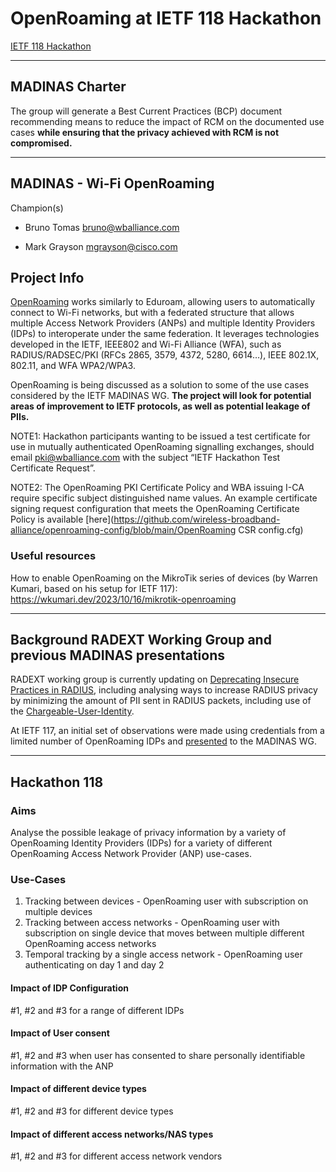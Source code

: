 # OpenRoaming at IETF 118 Hackathon
[IETF 118 Hackathon](https://wiki.ietf.org/en/meeting/118/hackathon)

---
## MADINAS Charter

The group will generate a Best Current Practices (BCP) document
recommending means to reduce the impact of RCM on the
documented use cases **while ensuring that the privacy achieved
with RCM is not compromised.**

---
## MADINAS - Wi-Fi OpenRoaming
Champion(s)
* Bruno Tomas <bruno@wballiance.com>

* Mark Grayson <mgrayson@cisco.com>

## Project Info
[OpenRoaming](https://www.ietf.org/archive/id/draft-tomas-openroaming-00.html) works similarly to Eduroam, allowing users to automatically connect to Wi-Fi networks, but with a federated structure that allows multiple Access Network Providers (ANPs) and multiple Identity Providers (IDPs) to interoperate under the same federation. It leverages technologies developed in the IETF, IEEE802 and Wi-Fi Alliance (WFA), such as RADIUS/RADSEC/PKI (RFCs 2865, 3579, 4372, 5280, 6614…), IEEE 802.1X, 802.11, and WFA WPA2/WPA3. 

OpenRoaming is being discussed as a solution to some of the use cases considered by the IETF MADINAS WG. **The project will look for potential areas of improvement to IETF protocols, as well as potential leakage of PIIs.**

NOTE1: Hackathon participants wanting to be issued a test certificate for use in mutually authenticated OpenRoaming signalling exchanges, should email <pki@wballiance.com> with the subject “IETF Hackathon Test Certificate Request”.

NOTE2: The OpenRoaming PKI Certificate Policy and WBA issuing I-CA require specific subject distinguished name values. An example certificate signing request configuration that meets the OpenRoaming Certificate Policy is available [here](https://github.com/wireless-broadband-alliance/openroaming-config/blob/main/OpenRoaming CSR config.cfg)

### Useful resources
How to enable OpenRoaming on the MikroTik series of devices (by Warren Kumari, based on his setup for IETF 117): https://wkumari.dev/2023/10/16/mikrotik-openroaming

---

## Background RADEXT Working Group and previous MADINAS presentations

RADEXT working group is currently updating on [Deprecating Insecure Practices in RADIUS](https://www.ietf.org/archive/id/draft-dekok-radext-deprecating-radius-05.html), 
including analysing ways to increase RADIUS privacy by minimizing the amount of PII sent in RADIUS packets, including use of the [Chargeable-User-Identity](https://www.ietf.org/archive/id/draft-dekok-radext-deprecating-radius-05.html#name-chargeable-user-identity).

At IETF 117, an initial set of observations were made using credentials from a limited number of OpenRoaming IDPs and [presented](https://datatracker.ietf.org/meeting/117/materials/slides-117-madinas-some-experiences-with-openroaming-v02-00) to the MADINAS WG. 

---

## Hackathon 118

### Aims

Analyse the possible leakage of privacy information by a variety of OpenRoaming Identity Providers (IDPs) for a variety of different OpenRoaming Access Network Provider (ANP) use-cases.

### Use-Cases

1. Tracking between devices - OpenRoaming user with subscription on multiple devices
2. Tracking between access networks - OpenRoaming user with subscription on single device that moves between multiple different OpenRoaming access networks
3. Temporal tracking by a single access network - OpenRoaming user authenticating on day 1 and day 2

#### Impact of IDP Configuration
#1, #2 and #3 for a range of different IDPs

#### Impact of User consent
#1, #2 and #3 when user has consented to share personally identifiable information with the ANP

#### Impact of different device types
#1, #2 and #3 for different device types

#### Impact of different access networks/NAS types
#1, #2 and #3 for different access network vendors



